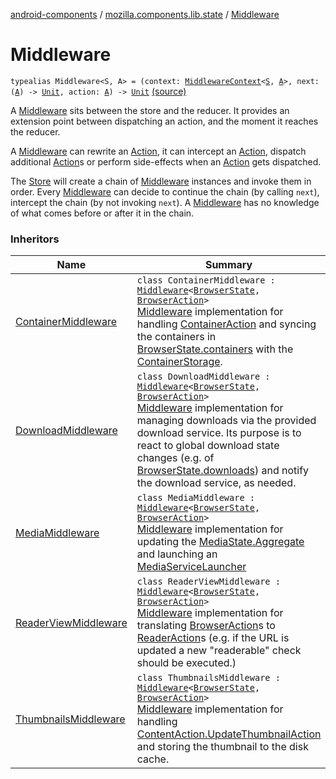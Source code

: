 [android-components](../index.md) / [mozilla.components.lib.state](index.md) / [Middleware](./-middleware.md)

# Middleware

`typealias Middleware<S, A> = (context: `[`MiddlewareContext`](-middleware-context/index.md)`<`[`S`](-middleware.md#S)`, `[`A`](-middleware.md#A)`>, next: (`[`A`](-middleware.md#A)`) -> `[`Unit`](https://kotlinlang.org/api/latest/jvm/stdlib/kotlin/-unit/index.html)`, action: `[`A`](-middleware.md#A)`) -> `[`Unit`](https://kotlinlang.org/api/latest/jvm/stdlib/kotlin/-unit/index.html) [(source)](https://github.com/mozilla-mobile/android-components/blob/master/components/lib/state/src/main/java/mozilla/components/lib/state/Middleware.kt#L18)

A [Middleware](./-middleware.md) sits between the store and the reducer. It provides an extension point between
dispatching an action, and the moment it reaches the reducer.

A [Middleware](./-middleware.md) can rewrite an [Action](-action.md), it can intercept an [Action](-action.md), dispatch additional
[Action](-action.md)s or perform side-effects when an [Action](-action.md) gets dispatched.

The [Store](-store/index.md) will create a chain of [Middleware](./-middleware.md) instances and invoke them in order. Every
[Middleware](./-middleware.md) can decide to continue the chain (by calling `next`), intercept the chain (by not
invoking `next`). A [Middleware](./-middleware.md) has no knowledge of what comes before or after it in the chain.

### Inheritors

| Name | Summary |
|---|---|
| [ContainerMiddleware](../mozilla.components.feature.containers/-container-middleware/index.md) | `class ContainerMiddleware : `[`Middleware`](./-middleware.md)`<`[`BrowserState`](../mozilla.components.browser.state.state/-browser-state/index.md)`, `[`BrowserAction`](../mozilla.components.browser.state.action/-browser-action.md)`>`<br>[Middleware](./-middleware.md) implementation for handling [ContainerAction](../mozilla.components.browser.state.action/-container-action/index.md) and syncing the containers in [BrowserState.containers](../mozilla.components.browser.state.state/-browser-state/containers.md) with the [ContainerStorage](#). |
| [DownloadMiddleware](../mozilla.components.feature.downloads/-download-middleware/index.md) | `class DownloadMiddleware : `[`Middleware`](./-middleware.md)`<`[`BrowserState`](../mozilla.components.browser.state.state/-browser-state/index.md)`, `[`BrowserAction`](../mozilla.components.browser.state.action/-browser-action.md)`>`<br>[Middleware](./-middleware.md) implementation for managing downloads via the provided download service. Its purpose is to react to global download state changes (e.g. of [BrowserState.downloads](../mozilla.components.browser.state.state/-browser-state/downloads.md)) and notify the download service, as needed. |
| [MediaMiddleware](../mozilla.components.feature.media.middleware/-media-middleware/index.md) | `class MediaMiddleware : `[`Middleware`](./-middleware.md)`<`[`BrowserState`](../mozilla.components.browser.state.state/-browser-state/index.md)`, `[`BrowserAction`](../mozilla.components.browser.state.action/-browser-action.md)`>`<br>[Middleware](./-middleware.md) implementation for updating the [MediaState.Aggregate](../mozilla.components.browser.state.state/-media-state/-aggregate/index.md) and launching an [MediaServiceLauncher](#) |
| [ReaderViewMiddleware](../mozilla.components.feature.readerview/-reader-view-middleware/index.md) | `class ReaderViewMiddleware : `[`Middleware`](./-middleware.md)`<`[`BrowserState`](../mozilla.components.browser.state.state/-browser-state/index.md)`, `[`BrowserAction`](../mozilla.components.browser.state.action/-browser-action.md)`>`<br>[Middleware](./-middleware.md) implementation for translating [BrowserAction](../mozilla.components.browser.state.action/-browser-action.md)s to [ReaderAction](../mozilla.components.browser.state.action/-reader-action/index.md)s (e.g. if the URL is updated a new "readerable" check should be executed.) |
| [ThumbnailsMiddleware](../mozilla.components.browser.thumbnails/-thumbnails-middleware/index.md) | `class ThumbnailsMiddleware : `[`Middleware`](./-middleware.md)`<`[`BrowserState`](../mozilla.components.browser.state.state/-browser-state/index.md)`, `[`BrowserAction`](../mozilla.components.browser.state.action/-browser-action.md)`>`<br>[Middleware](./-middleware.md) implementation for handling [ContentAction.UpdateThumbnailAction](../mozilla.components.browser.state.action/-content-action/-update-thumbnail-action/index.md) and storing the thumbnail to the disk cache. |
